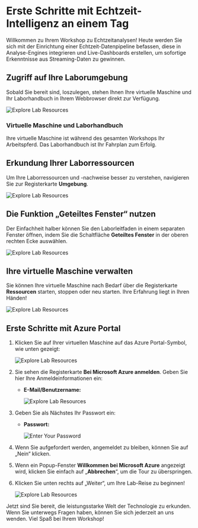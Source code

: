 # Erste Schritte mit Echtzeit-Intelligenz an einem Tag

Willkommen zu Ihrem Workshop zu Echtzeitanalysen! Heute werden Sie sich mit der Einrichtung einer Echtzeit-Datenpipeline befassen, diese in Analyse-Engines integrieren und Live-Dashboards erstellen, um sofortige Erkenntnisse aus Streaming-Daten zu gewinnen.

## Zugriff auf Ihre Laborumgebung

Sobald Sie bereit sind, loszulegen, stehen Ihnen Ihre virtuelle Maschine und Ihr Laborhandbuch in Ihrem Webbrowser direkt zur Verfügung.

![Explore Lab Resources](../media/new-lab-01/env-01.png)

### Virtuelle Maschine und Laborhandbuch

Ihre virtuelle Maschine ist während des gesamten Workshops Ihr Arbeitspferd. Das Laborhandbuch ist Ihr Fahrplan zum Erfolg.

## Erkundung Ihrer Laborressourcen

Um Ihre Laborressourcen und -nachweise besser zu verstehen, navigieren Sie zur Registerkarte **Umgebung**.

![Explore Lab Resources](../media/new-lab-01/env-german-1.png)

## Die Funktion „Geteiltes Fenster“ nutzen

Der Einfachheit halber können Sie den Laborleitfaden in einem separaten Fenster öffnen, indem Sie die Schaltfläche **Geteiltes Fenster** in der oberen rechten Ecke auswählen.

 ![Explore Lab Resources](../media/new-lab-01/spilt-1-german.png)

## Ihre virtuelle Maschine verwalten

Sie können Ihre virtuelle Maschine nach Bedarf über die Registerkarte **Ressourcen** starten, stoppen oder neu starten. Ihre Erfahrung liegt in Ihren Händen!

![Explore Lab Resources](../media/new-lab-01/vm-resources-german.png)

## Erste Schritte mit Azure Portal

1. Klicken Sie auf Ihrer virtuellen Maschine auf das Azure Portal-Symbol, wie unten gezeigt:

    ![Explore Lab Resources](../media/new-lab-01/azure-portal.png)

1. Sie sehen die Registerkarte **Bei Microsoft Azure anmelden**. Geben Sie hier Ihre Anmeldeinformationen ein:

    - **E-Mail/Benutzername:** <inject key="AzureAdUserEmail"></inject>

      ![Explore Lab Resources](../media/new-lab-01/sc900-image-1.png)

1. Geben Sie als Nächstes Ihr Passwort ein:

    - **Passwort:** <inject key="AzureAdUserPassword"></inject>

      ![Enter Your Password](../media/new-lab-01/sc900-image-2.png)

1. Wenn Sie aufgefordert werden, angemeldet zu bleiben, können Sie auf „Nein“ klicken.

1. Wenn ein Popup-Fenster **Willkommen bei Microsoft Azure** angezeigt wird, klicken Sie einfach auf „**Abbrechen**“, um die Tour zu überspringen.

1. Klicken Sie unten rechts auf „Weiter“, um Ihre Lab-Reise zu beginnen!

    ![Explore Lab Resources](../media/new-lab-01/next-german.png)

Jetzt sind Sie bereit, die leistungsstarke Welt der Technologie zu erkunden. Wenn Sie unterwegs Fragen haben, können Sie sich jederzeit an uns wenden. Viel Spaß bei Ihrem Workshop!
